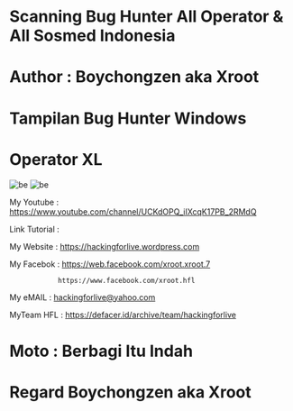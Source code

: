 # Scanning Bug Hunter All Operator & All Sosmed Indonesia

# Author : Boychongzen aka Xroot

# Tampilan Bug Hunter Windows
# Operator XL
![be](https://raw.githubusercontent.com/boychongzen18/bughunter/master/bughunter.jpg)
![be](https://raw.githubusercontent.com/boychongzen18/bughunter/master/bughunter1.jpg)


My Youtube    : https://www.youtube.com/channel/UCKdOPQ_iIXcqK17PB_2RMdQ

Link Tutorial : 

My Website    : https://hackingforlive.wordpress.com

My Facebok    : https://web.facebook.com/xroot.xroot.7

                https://www.facebook.com/xroot.hfl

My eMAIL      : hackingforlive@yahoo.com

MyTeam HFL    : https://defacer.id/archive/team/hackingforlive

# Moto : Berbagi Itu Indah

# Regard Boychongzen aka Xroot
